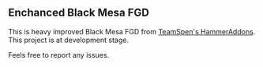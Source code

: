 ## Enchanced Black Mesa FGD

This is heavy improved Black Mesa FGD from [TeamSpen's HammerAddons](https://github.com/TeamSpen210/HammerAddons). This project is at development stage.

Feels free to report any issues.
